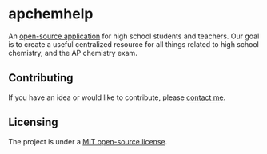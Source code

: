 apchemhelp
==========

An <a href="http://apchemhelp.com">open-source application</a> for high school students and teachers.
Our goal is to create a useful centralized resource for all things related to high school
chemistry, and the AP chemistry exam.

## Contributing
If you have an idea or would like to contribute, please <a href="https://github.com/grantrygh"> contact
me</a>.

## Licensing
The project is under a <a href="http://opensource.org/licenses/MIT">MIT open-source license</a>.
